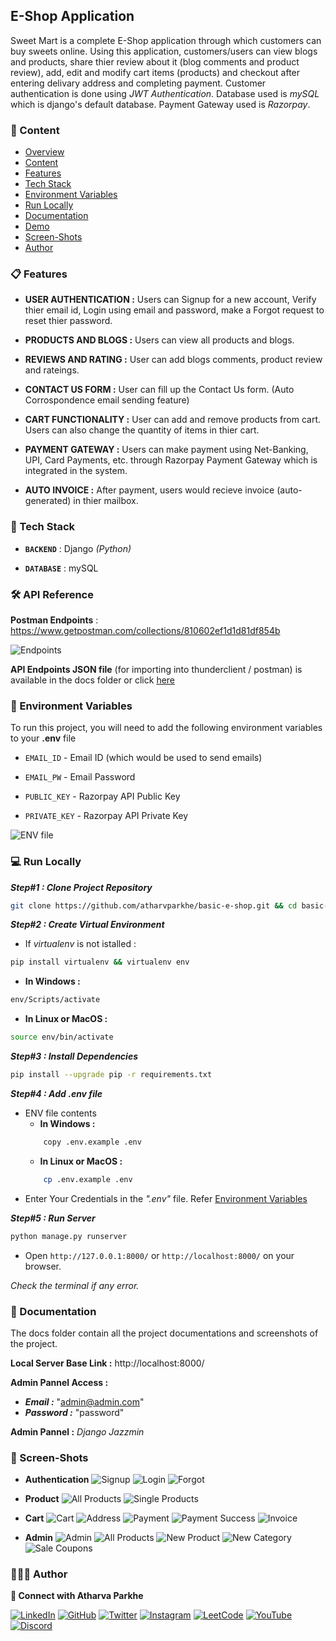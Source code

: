 
## E-Shop Application

Sweet Mart is a complete E-Shop application through which customers can buy sweets online.
Using this application, customers/users can view blogs and products, share thier review about it (blog comments and product review), add, edit and modify cart items (products) and checkout after entering delivary address and completing payment.
Customer authentication is done using *JWT Authentication*. Database used is *mySQL* which is django's default database. Payment Gateway used is *Razorpay*.

### 🔗 Content

* [Overview](#e-shop-application)
* [Content](#-content)
* [Features](#-features)
* [Tech Stack](#-tech-stack)
* [Environment Variables](#-environment-variables)
* [Run Locally](#-run-locally)
* [Documentation](#-documentation)
* [Demo](#-demo)
* [Screen-Shots](#-screen-shots)
* [Author](#-author)


### 📋 Features

- **USER AUTHENTICATION :** Users can Signup for a new account, Verify thier email id, Login using email and password, make a Forgot request to reset thier password.

- **PRODUCTS AND BLOGS :** Users can view all products and blogs.

- **REVIEWS AND RATING :** User can add blogs comments, product review and rateings.

- **CONTACT US FORM :** User can fill up the Contact Us form. (Auto Corrospondence email sending feature)

- **CART FUNCTIONALITY :** User can add and remove products from cart. Users can also change the quantity of items in thier cart.

- **PAYMENT GATEWAY :** Users can make payment using Net-Banking, UPI, Card Payments, etc. through Razorpay Payment Gateway which is integrated in the system.

- **AUTO INVOICE :** After payment, users would recieve invoice (auto-generated) in thier mailbox.


### 🧰 Tech Stack

- **`BACKEND`** : Django *(Python)*

- **`DATABASE`** : mySQL


### 🛠 API Reference

**Postman Endpoints** : https://www.getpostman.com/collections/810602ef1d1d81df854b

![Endpoints](docs/endpoints.png)

**API Endpoints JSON file** (for importing into thunderclient / postman) is available in the docs folder or click [here](docs/endpoints.json)


### 🔐 Environment Variables

To run this project, you will need to add the following environment variables to your **.env** file

- `EMAIL_ID`  -  Email ID (which would be used to send emails)

- `EMAIL_PW`  -  Email Password

- `PUBLIC_KEY` - Razorpay API Public Key

- `PRIVATE_KEY` - Razorpay API Private Key

![ENV file](docs/env.png)


### 💻 Run Locally

***Step#1 : Clone Project Repository***

```bash
git clone https://github.com/atharvparkhe/basic-e-shop.git && cd basic-e-shop
```

***Step#2 : Create Virtual Environment***

* If *virtualenv* is not istalled :
```bash
pip install virtualenv && virtualenv env
```
* **In Windows :**
```bash
env/Scripts/activate
```
* **In Linux or MacOS :**
```bash
source env/bin/activate
```

***Step#3 : Install Dependencies***

```bash
pip install --upgrade pip -r requirements.txt
```

***Step#4 : Add .env file***

- ENV file contents
    - **In Windows :**
    ```bash
        copy .env.example .env
    ```
    - **In Linux or MacOS :**
    ```bash
        cp .env.example .env
    ```
- Enter Your Credentials in the *".env"* file. Refer [Environment Variables](#-environment-variables)

***Step#5 : Run Server***

```bash
python manage.py runserver
```

- Open `http://127.0.0.1:8000/` or `http://localhost:8000/` on your browser.

*Check the terminal if any error.*


### 📄 Documentation

The docs folder contain all the project documentations and screenshots of the project.

**Local Server Base Link :** http://localhost:8000/

**Admin Pannel Access :**
- ***Email :*** "admin@admin.com"
- ***Password :*** "password"

**Admin Pannel :** *Django Jazzmin*

### 🌄 Screen-Shots

- **Authentication**
![Signup](docs/project/accounts/signup.png)
![Login](docs/project/accounts/login.png)
![Forgot](docs/project/accounts/forgot.png)

- **Product**
![All Products](docs/project/products/all-products.png)
![Single Products](docs/project/products/single-product.png)

- **Cart**
![Cart](docs/project/cart/cart.png)
![Address](docs/project/cart/address.png)
![Payment](docs/project/cart/payment.png)
![Payment Success](docs/project/cart/payment-success.png)
![Invoice](docs/project/cart/invoice.png)

- **Admin**
![Admin](docs/project/admin/dashboard.png)
![All Products](docs/project/admin/all-products.png)
![New Product](docs/project/admin/payment.png)
![New Category](docs/project/admin/new-category.png)
![Sale Coupons](docs/project/admin/sale-coupons.png)


### 🙋🏻‍♂️ Author

**🤝 Connect with Atharva Parkhe**

[![LinkedIn](https://img.shields.io/badge/LinkedIn-0077B5?style=for-the-badge&logo=linkedin&logoColor=white)](https://www.linkedin.com/in/atharva-parkhe-3283b2202/)
[![GitHub](https://img.shields.io/badge/GitHub-100000?style=for-the-badge&logo=github&logoColor=white)](https://www.github.com/atharvparkhe/)
[![Twitter](https://img.shields.io/badge/Twitter-1DA1F2?style=for-the-badge&logo=twitter&logoColor=white)](https://www.twitter.com/atharvparkhe/)
[![Instagram](https://img.shields.io/badge/Instagram-E4405F?style=for-the-badge&logo=instagram&logoColor=white)](https://www.instagram.com/atharvparkhe/)
[![LeetCode](https://img.shields.io/badge/-LeetCode-FFA116?style=for-the-badge&logo=LeetCode&logoColor=black)](https://leetcode.com/patharv777/)
[![YouTube](https://img.shields.io/badge/YouTube-FF0000?style=for-the-badge&logo=youtube&logoColor=white)](https://www.youtube.com/channel/UChimOJO64hOqtE7HCgtiIig)
[![Discord](https://img.shields.io/badge/Discord-5865F2?style=for-the-badge&logo=discord&logoColor=white)](https://discord.gg/8WNC43Xsfc)

